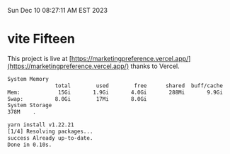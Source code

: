 Sun Dec 10 08:27:11 AM EST 2023

# vite Fifteen


This project is live at [https://marketingpreference.vercel.app/](https://marketingpreference.vercel.app/) thanks to Vercel.

```bash
System Memory
               total        used        free      shared  buff/cache   available
Mem:            15Gi       1.9Gi       4.0Gi       288Mi       9.9Gi        13Gi
Swap:          8.0Gi        17Mi       8.0Gi
System Storage
378M	.
```
```bash
yarn install v1.22.21
[1/4] Resolving packages...
success Already up-to-date.
Done in 0.10s.
```

